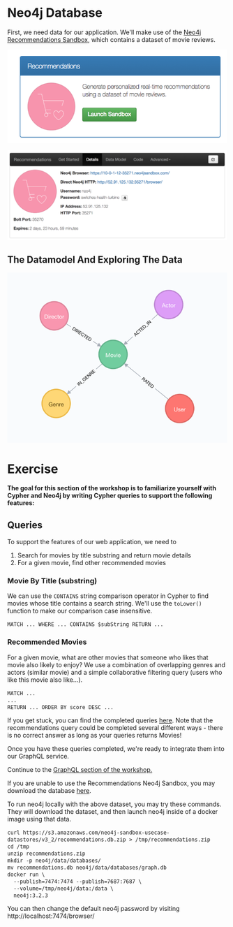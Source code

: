 # Neo4j Database

First, we need data for our application. We'll make use of the [Neo4j Recommendations Sandbox](https://neo4j.com/sandbox-v2/), which contains a dataset of movie reviews.



![](../img/sandboxlaunch.png)

![](../img/sandboxcreds.png)

## The Datamodel And Exploring The Data


![](../img/datamodel.png)


# Exercise

**The goal for this section of the workshop is to familiarize yourself with Cypher and Neo4j by writing Cypher queries to support the following features:**

## Queries

To support the features of our web application, we need to

1. Search for movies by title substring and return movie details
1. For a given movie, find other recommended movies




### Movie By Title (substring)

We can use the `CONTAINS` string comparison operator in Cypher to find movies whose title contains a search string. We'll use the `toLower()` function to make our comparison case insensitive.

```
MATCH ... WHERE ... CONTAINS $subString RETURN ...
```


### Recommended Movies

For a given movie, what are other movies that someone who likes that movie also likely to enjoy? We use a combination of overlapping genres and actors (similar movie) and a simple collaborative filtering query (users who like this movie also like...).

```
MATCH ...
...
RETURN ... ORDER BY score DESC ...
```


If you get stuck, you can find the completed queries [here](answers.md). Note that the recommendations query could be completed several different ways - there is no correct answer as long as your queries returns Movies!

Once you have these queries completed, we're ready to integrate them into our GraphQL service.


Continue to the [GraphQL section of the workshop.](/graphql)

If you are unable to use the Recommendations Neo4j Sandbox, you may download the database [here](https://s3.amazonaws.com/neo4j-sandbox-usecase-datastores/v3_2/recommendations.db.zip).

To run neo4j locally with the above dataset, you may try these commands.  They will download the
dataset, and then launch neo4j inside of a docker image using that data.

```
curl https://s3.amazonaws.com/neo4j-sandbox-usecase-datastores/v3_2/recommendations.db.zip > /tmp/recommendations.zip
cd /tmp
unzip recommendations.zip
mkdir -p neo4j/data/databases/
mv recommendations.db neo4j/data/databases/graph.db
docker run \
  --publish=7474:7474 --publish=7687:7687 \
  --volume=/tmp/neo4j/data:/data \
  neo4j:3.2.3
```

You can then change the default neo4j password by visiting http://localhost:7474/browser/
